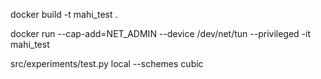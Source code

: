 docker build -t mahi_test .

docker run --cap-add=NET_ADMIN --device /dev/net/tun --privileged -it mahi_test

src/experiments/test.py local --schemes cubic